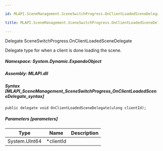 ```yaml
---

id: MLAPI.SceneManagement.SceneSwitchProgress.OnClientLoadedSceneDelegate

title: MLAPI.SceneManagement.SceneSwitchProgress.OnClientLoadedSceneDelegate

---
```


Delegate SceneSwitchProgress.OnClientLoadedSceneDelegate

<div class="markdown level0 summary" markdown="1">

Delegate type for when a client is done loading the scene.

</div>

<div class="markdown level0 conceptual" markdown="1">

</div>

##### **Namespace**: System.Dynamic.ExpandoObject

##### **Assembly**: MLAPI.dll

##### Syntax [MLAPI_SceneManagement_SceneSwitchProgress_OnClientLoadedSceneDelegate_syntax]

    public delegate void OnClientLoadedSceneDelegate(ulong clientId);

##### Parameters [parameters]

| Type          | Name       | Description |
|---------------|------------|-------------|
| System.UInt64 | \*clientId |             |

